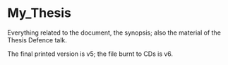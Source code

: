# My_Thesis
Everything related to the document, the synopsis; also the material of the Thesis Defence talk.

The final printed version is v5; the file burnt to CDs is v6.
